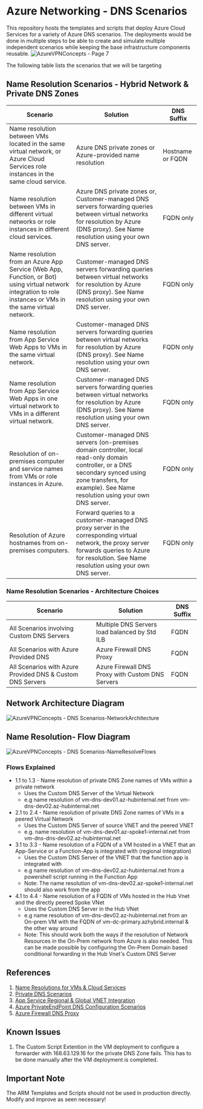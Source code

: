 # Azure Networking - DNS Scenarios
This repository hosts the templates and scripts that deploy Azure Cloud Services for a variety of Azure DNS scenarios. The deployments would be done in multiple steps to be able to create and simulate multiple independent scenarios while keeping the base infrastructure components reusable. 
![AzureVPNConcepts - Page 7](https://user-images.githubusercontent.com/13979783/124377335-15f75500-dcc9-11eb-9500-ca9ec0559697.png)



The following table lists the scenarios that we will be targeting


## Name Resolution Scenarios - Hybrid Network & Private DNS Zones

| Scenario  | Solution | DNS Suffix |
| ------------- | ------------- |-------------|
| Name resolution between VMs located in the same virtual network, or Azure Cloud Services role instances in the same cloud service.  | Azure DNS private zones or Azure-provided name resolution  | Hostname or FQDN
| Name resolution between VMs in different virtual networks or role instances in different cloud services.  | Azure DNS private zones or, Customer-managed DNS servers forwarding queries between virtual networks for resolution by Azure (DNS proxy). See Name resolution using your own DNS server.  |FQDN only|
| Name resolution from an Azure App Service (Web App, Function, or Bot) using virtual network integration to role instances or VMs in the same virtual network.|Customer-managed DNS servers forwarding queries between virtual networks for resolution by Azure (DNS proxy). See Name resolution using your own DNS server.|FQDN only|
|Name resolution from App Service Web Apps to VMs in the same virtual network.|Customer-managed DNS servers forwarding queries between virtual networks for resolution by Azure (DNS proxy). See Name resolution using your own DNS server.|FQDN only|
|Name resolution from App Service Web Apps in one virtual network to VMs in a different virtual network.|Customer-managed DNS servers forwarding queries between virtual networks for resolution by Azure (DNS proxy). See Name resolution using your own DNS server.|FQDN only|
|Resolution of on-premises computer and service names from VMs or role instances in Azure.|Customer-managed DNS servers (on-premises domain controller, local read-only domain controller, or a DNS secondary synced using zone transfers, for example). See Name resolution using your own DNS server.|FQDN only|
|Resolution of Azure hostnames from on-premises computers.|Forward queries to a customer-managed DNS proxy server in the corresponding virtual network, the proxy server forwards queries to Azure for resolution. See Name resolution using your own DNS server.	|FQDN only|

### Name Resolution Scenarios - Architecture Choices
| Scenario  | Solution | DNS Suffix |
| ------------- | ------------- |-------------|
| All Scenarios involving Custom DNS Servers | Multiple DNS Servers load balanced by Std ILB  | FQDN
| All Scenarios with Azure Provided DNS | Azure Firewall DNS Proxy  | FQDN
| All Scenarios with Azure Provided DNS & Custom DNS Servers | Azure Firewall DNS Proxy with Custom DNS Servers | FQDN



## Network Architecture Diagram
![AzureVPNConcepts - DNS Scenarios-NetworkArchitecture](https://user-images.githubusercontent.com/13979783/120890838-d6ced900-c622-11eb-9db7-a4954c95c569.png)

## Name Resolution- Flow Diagram
![AzureVPNConcepts - DNS Scenarios-NameResolveFlows](https://user-images.githubusercontent.com/13979783/120890848-e6e6b880-c622-11eb-8c39-936e5796ffce.png)

### Flows Explained
- 1.1 to 1.3 - Name resolution of private DNS Zone names of VMs within a private network 
  - Uses the Custom DNS Server of the Virtual Network
  - e.g name resolution of vm-dns-dev01.az-hubinternal.net from vm-dns-dev02.az-hubinternal.net
- 2.1 to 2.4 - Name resolution of private DNS Zone names of VMs in a peered Virtual Network
  - Uses the Custom DNS Server of source VNET and the peered VNET
  - e.g. name resolution of vm-dns-dev01.az-spoke1-internal.net from vm-dns-dns-dev02.az-hubinternal.net
- 3.1 to 3.3 - Name resolution of a FQDN of a VM hosted in a VNET that an App-Service or a Function-App is integrated with (regional integration)
  - Uses the Custom DNS Server of the VNET that the function app is integrated with
  - e.g name resolution of vm-dns-dev02.az-hubinternal.net from a powershell script running in the Function App
  - Note: The name resolution of vm-dns-dev02.az-spoke1-internal.net should also work from the app
- 4.1 to 4.4 - Name resolution of a FQDN of VMs hosted in the Hub Vnet and the directly peered Spoke VNet 
  - Uses the Custom DNS Server in the Hub VNet
  - e.g name resolution of vm-dns-dev02.az-hubinternal.net from an On-prem VM with the FQDN of vm-dc-primary.azhybrid.internal & the other way around
  - Note: This should work both the ways if the resolution of Network Resources in the On-Prem network from Azure is also needed. This can be made possible by configuring the On-Prem Domain based conditional forwarding in the Hub Vnet's Custom DNS Server


## References
1. [Name Resolutions for VMs & Cloud Services](https://docs.microsoft.com/en-us/azure/virtual-network/virtual-networks-name-resolution-for-vms-and-role-instances)
2. [Private DNS Scenarios](https://docs.microsoft.com/en-us/azure/dns/private-dns-scenarios)
3. [App Service Regional & Global VNET Integration](https://docs.microsoft.com/en-us/azure/app-service/web-sites-integrate-with-vnet#how-regional-vnet-integration-works)
4. [Azure PrivateEndPoint DNS Configuration Scenarios](https://docs.microsoft.com/en-us/azure/private-link/private-endpoint-dns#dns-configuration-scenarios)
5. [Azure Firewall DNS Proxy](https://azure.microsoft.com/en-us/blog/new-enhanced-dns-features-in-azure-firewall-now-generally-available/)


## Known Issues
1. The Custom Script Extention in the VM deployment to configure a forwarder with 168.63.129.16 for the private DNS Zone fails. This has to be done manually after the VM deployment is completed.

## Important Note
The ARM Templates and Scripts should not be used in production directly. Modify and improve as seen necessary!



